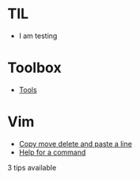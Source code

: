 # TIL

* I am testing

# Toolbox

* [Tools](Toolbox/Tools.md)

# Vim

* [Copy move delete and paste a line](Vim/Copy-move-and-past-a-line.md)
* [Help for a command](Vim/Command-help.md)

3 tips available 
